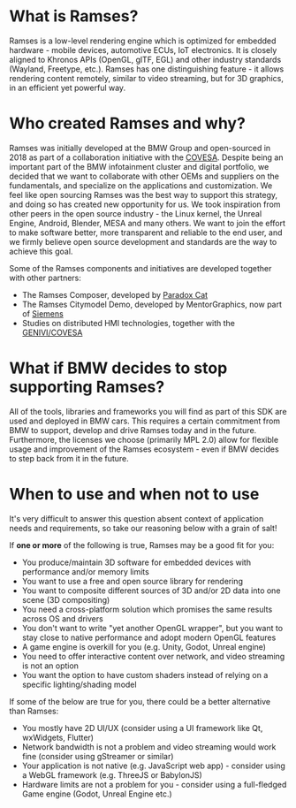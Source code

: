 # What is Ramses?

Ramses is a low-level rendering engine which is optimized for embedded hardware -
mobile devices, automotive ECUs, IoT electronics. It is closely aligned
to Khronos APIs (OpenGL, glTF, EGL) and other industry standards (Wayland,
Freetype, etc.). Ramses has one distinguishing feature - it allows rendering
content remotely, similar to video streaming, but for 3D graphics, in an efficient
yet powerful way.

# Who created Ramses and why?

Ramses was initially developed at the BMW Group and open-sourced in 2018 as part of
a collaboration initiative with the [COVESA](https://www.covesa.global/). Despite being an important
part of the BMW infotainment cluster and digital portfolio, we decided that
we want to collaborate with other OEMs and suppliers on the fundamentals, and
specialize on the applications and customization. We feel like open sourcing Ramses was the best
way to support this strategy, and doing so has created new opportunity for us. We took inspiration from
other peers in the open source industry - the Linux kernel, the Unreal Engine,
Android, Blender, MESA and many others. We want to join the effort to make software
better, more transparent and reliable to the end user, and we firmly believe open
source development and standards are the way to achieve this goal.

Some of the Ramses components and initiatives are developed together with other partners:

* The Ramses Composer, developed by [Paradox Cat](http://paradoxcat.com/)
* The Ramses Citymodel Demo, developed by MentorGraphics, now part of [Siemens](https://eda.sw.siemens.com)
* Studies on distributed HMI technologies, together with the [GENIVI/COVESA](https://www.covesa.global/)

# What if BMW decides to stop supporting Ramses?

All of the tools, libraries
and frameworks you will find as part of this SDK are used and deployed in BMW cars.
This requires a certain commitment from BMW to support, develop and drive Ramses today and in the future.
Furthermore, the licenses we choose (primarily MPL 2.0) allow for
flexible usage and improvement of the Ramses ecosystem - even if BMW decides to step
back from it in the future.

# When to use and when not to use

It's very difficult to answer this question absent context of application needs and requirements,
so take our reasoning below with a grain of salt!

If **one or more** of the following is true, Ramses may be a good fit for you:

* You produce/maintain 3D software for embedded devices with performance and/or memory limits
* You want to use a free and open source library for rendering
* You want to composite different sources of 3D and/or 2D data into one scene (3D compositing)
* You need a cross-platform solution which promises the same results across OS and drivers
* You don't want to write "yet another OpenGL wrapper", but you want to stay close to native performance and adopt modern OpenGL features
* A game engine is overkill for you (e.g. Unity, Godot, Unreal engine)
* You need to offer interactive content over network, and video streaming is not an option
* You want the option to have custom shaders instead of relying on a specific lighting/shading model

If some of the below are true for you, there could be a better alternative than Ramses:

* You mostly have 2D UI/UX (consider using a UI framework like Qt, wxWidgets, Flutter)
* Network bandwidth is not a problem and video streaming would work fine (consider using gStreamer or similar)
* Your application is not native (e.g. JavaScript web app) - consider using a WebGL framework (e.g. ThreeJS or BabylonJS)
* Hardware limits are not a problem for you - consider using a full-fledged Game engine (Godot, Unreal Engine etc.)


